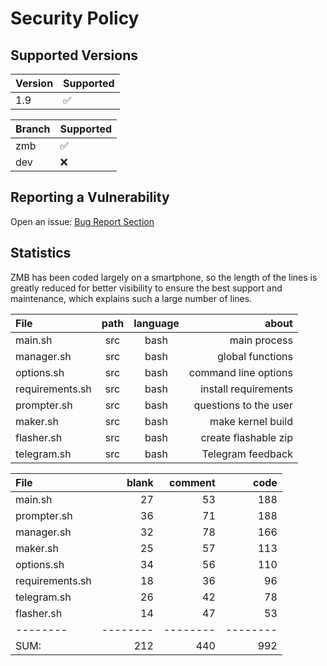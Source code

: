 # Security Policy

## Supported Versions

| Version | Supported          |
| ------- | ------------------ |
| 1.9     | :white_check_mark: |

| Branch | Supported          |
| ------ | ------------------ |
| zmb    | :white_check_mark: |
| dev    | :x:                |

## Reporting a Vulnerability

Open an issue: [Bug Report Section](https://github.com/grm34/ZenMaxBuilder/issues/new/choose)

## Statistics

ZMB has been coded largely on a smartphone, so the length of the lines is greatly reduced for better visibility to ensure the best support and maintenance, which explains such a large number of lines.

| File            | path | language |                 about |
| :-------------- | :--: | :------: | --------------------: |
| main.sh         | src  |   bash   |          main process |
| manager.sh      | src  |   bash   |      global functions |
| options.sh      | src  |   bash   |  command line options |
| requirements.sh | src  |   bash   |  install requirements |
| prompter.sh     | src  |   bash   | questions to the user |
| maker.sh        | src  |   bash   |     make kernel build |
| flasher.sh      | src  |   bash   |  create flashable zip |
| telegram.sh     | src  |   bash   |     Telegram feedback |

| File            |    blank |  comment |     code |
| :-------------- | -------: | -------: | -------: |
| main.sh         |       27 |       53 |      188 |
| prompter.sh     |       36 |       71 |      188 |
| manager.sh      |       32 |       78 |      166 |
| maker.sh        |       25 |       57 |      113 |
| options.sh      |       34 |       56 |      110 |
| requirements.sh |       18 |       36 |       96 |
| telegram.sh     |       26 |       42 |       78 |
| flasher.sh      |       14 |       47 |       53 |
| --------        | -------- | -------- | -------- |
| SUM:            |      212 |      440 |      992 |
